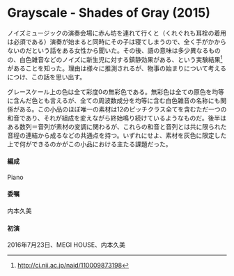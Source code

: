 # Grayscale - Shades of Gray (2015)

ノイズミュージックの演奏会場に赤ん坊を連れて行くと（くれぐれも耳栓の着用は必須である）演奏が始まると同時にその子は寝てしまうので、全く手がかからないのだという話をある女性から聞いた。その後、語の意味は多少異なるものの、白色雑音などのノイズに新生児に対する鎮静効果がある、という実験結果[^1]があることを知った。理由は様々に推測されるが、物事の始まりについて考えるにつけ、この話を思い出す。

グレースケール上の色は全て彩度0の無彩色である。無彩色は全ての原色を均等に含んだ色とも言えるが、全ての周波数成分を均等に含む白色雑音の名称にも関係がある。この小品のほぼ唯一の素材は12のピッチクラス全てを含むただ一つの和音であり、それが組成を変えながら終始鳴り続けているようなものだ。後半はある数列＝音列が素材の変調に関わるが、これらの和音と音列とは共に限られた音程の連結から成るなどの共通点を持つ。いずれにせよ、素材を灰色に限定した上で何ができるのかがこの小品における主たる課題だった。

[^1]: http://ci.nii.ac.jp/naid/110009873198

#### 編成
Piano
#### 委嘱
内本久美
#### 初演
2016年7月23日、MEGI HOUSE、内本久美
